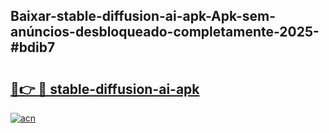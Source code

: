 ## Baixar-stable-diffusion-ai-apk-Apk-sem-anúncios-desbloqueado-completamente-2025-#bdib7

# <h2><a href="https://ainizakaria.my?title=stable-diffusion-ai-apk&ref=20M">🔗👉 🔴 stable-diffusion-ai-apk</a></h2>

[![acn](https://github.com/user-attachments/assets/0f9c940e-d8b0-45ae-aac7-cd30a18b3e1c)](https://ainizakaria.my?title=stable-diffusion-ai-apk&ref=20M)

